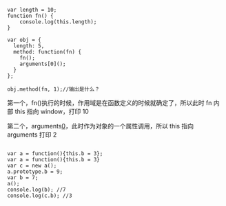 ```JS
var length = 10;
function fn() {
    console.log(this.length);
}

var obj = {
  length: 5,
  method: function(fn) {
    fn();
    arguments[0]();
  }
};

obj.method(fn, 1);//输出是什么？
```

第一个，fn()执行的时候，作用域是在函数定义的时候就确定了，所以此时 fn 内部 this 指向 window，打印 10

第二个，arguments[0]()，此时作为对象的一个属性调用，所以 this 指向 arguments 打印 2

```JS

var a = function(){this.b = 3};
var a = function(){this.b = 3}
var c = new a();
a.prototype.b = 9;
var b = 7;
a();
console.log(b); //7
console.log(c.b); //3

```
